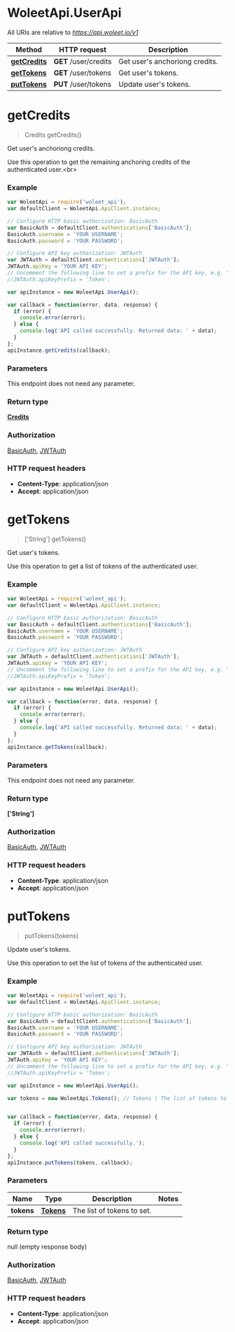 # WoleetApi.UserApi

All URIs are relative to *https://api.woleet.io/v1*

Method | HTTP request | Description
------------- | ------------- | -------------
[**getCredits**](UserApi.md#getCredits) | **GET** /user/credits | Get user&#39;s anchoriong credits.
[**getTokens**](UserApi.md#getTokens) | **GET** /user/tokens | Get user&#39;s tokens.
[**putTokens**](UserApi.md#putTokens) | **PUT** /user/tokens | Update user&#39;s tokens.


<a name="getCredits"></a>
# **getCredits**
> Credits getCredits()

Get user&#39;s anchoriong credits.

Use this operation to get the remaining anchoring credits of the authenticated user.&lt;br&gt; 

### Example
```javascript
var WoleetApi = require('woleet_api');
var defaultClient = WoleetApi.ApiClient.instance;

// Configure HTTP basic authorization: BasicAuth
var BasicAuth = defaultClient.authentications['BasicAuth'];
BasicAuth.username = 'YOUR USERNAME';
BasicAuth.password = 'YOUR PASSWORD';

// Configure API key authorization: JWTAuth
var JWTAuth = defaultClient.authentications['JWTAuth'];
JWTAuth.apiKey = 'YOUR API KEY';
// Uncomment the following line to set a prefix for the API key, e.g. "Token" (defaults to null)
//JWTAuth.apiKeyPrefix = 'Token';

var apiInstance = new WoleetApi.UserApi();

var callback = function(error, data, response) {
  if (error) {
    console.error(error);
  } else {
    console.log('API called successfully. Returned data: ' + data);
  }
};
apiInstance.getCredits(callback);
```

### Parameters
This endpoint does not need any parameter.

### Return type

[**Credits**](Credits.md)

### Authorization

[BasicAuth](../README.md#BasicAuth), [JWTAuth](../README.md#JWTAuth)

### HTTP request headers

 - **Content-Type**: application/json
 - **Accept**: application/json

<a name="getTokens"></a>
# **getTokens**
> [&#39;String&#39;] getTokens()

Get user&#39;s tokens.

Use this operation to get a list of tokens of the authenticated user. 

### Example
```javascript
var WoleetApi = require('woleet_api');
var defaultClient = WoleetApi.ApiClient.instance;

// Configure HTTP basic authorization: BasicAuth
var BasicAuth = defaultClient.authentications['BasicAuth'];
BasicAuth.username = 'YOUR USERNAME';
BasicAuth.password = 'YOUR PASSWORD';

// Configure API key authorization: JWTAuth
var JWTAuth = defaultClient.authentications['JWTAuth'];
JWTAuth.apiKey = 'YOUR API KEY';
// Uncomment the following line to set a prefix for the API key, e.g. "Token" (defaults to null)
//JWTAuth.apiKeyPrefix = 'Token';

var apiInstance = new WoleetApi.UserApi();

var callback = function(error, data, response) {
  if (error) {
    console.error(error);
  } else {
    console.log('API called successfully. Returned data: ' + data);
  }
};
apiInstance.getTokens(callback);
```

### Parameters
This endpoint does not need any parameter.

### Return type

**[&#39;String&#39;]**

### Authorization

[BasicAuth](../README.md#BasicAuth), [JWTAuth](../README.md#JWTAuth)

### HTTP request headers

 - **Content-Type**: application/json
 - **Accept**: application/json

<a name="putTokens"></a>
# **putTokens**
> putTokens(tokens)

Update user&#39;s tokens.

Use this operation to set the list of tokens of the authenticated user. 

### Example
```javascript
var WoleetApi = require('woleet_api');
var defaultClient = WoleetApi.ApiClient.instance;

// Configure HTTP basic authorization: BasicAuth
var BasicAuth = defaultClient.authentications['BasicAuth'];
BasicAuth.username = 'YOUR USERNAME';
BasicAuth.password = 'YOUR PASSWORD';

// Configure API key authorization: JWTAuth
var JWTAuth = defaultClient.authentications['JWTAuth'];
JWTAuth.apiKey = 'YOUR API KEY';
// Uncomment the following line to set a prefix for the API key, e.g. "Token" (defaults to null)
//JWTAuth.apiKeyPrefix = 'Token';

var apiInstance = new WoleetApi.UserApi();

var tokens = new WoleetApi.Tokens(); // Tokens | The list of tokens to set.


var callback = function(error, data, response) {
  if (error) {
    console.error(error);
  } else {
    console.log('API called successfully.');
  }
};
apiInstance.putTokens(tokens, callback);
```

### Parameters

Name | Type | Description  | Notes
------------- | ------------- | ------------- | -------------
 **tokens** | [**Tokens**](Tokens.md)| The list of tokens to set. | 

### Return type

null (empty response body)

### Authorization

[BasicAuth](../README.md#BasicAuth), [JWTAuth](../README.md#JWTAuth)

### HTTP request headers

 - **Content-Type**: application/json
 - **Accept**: application/json

